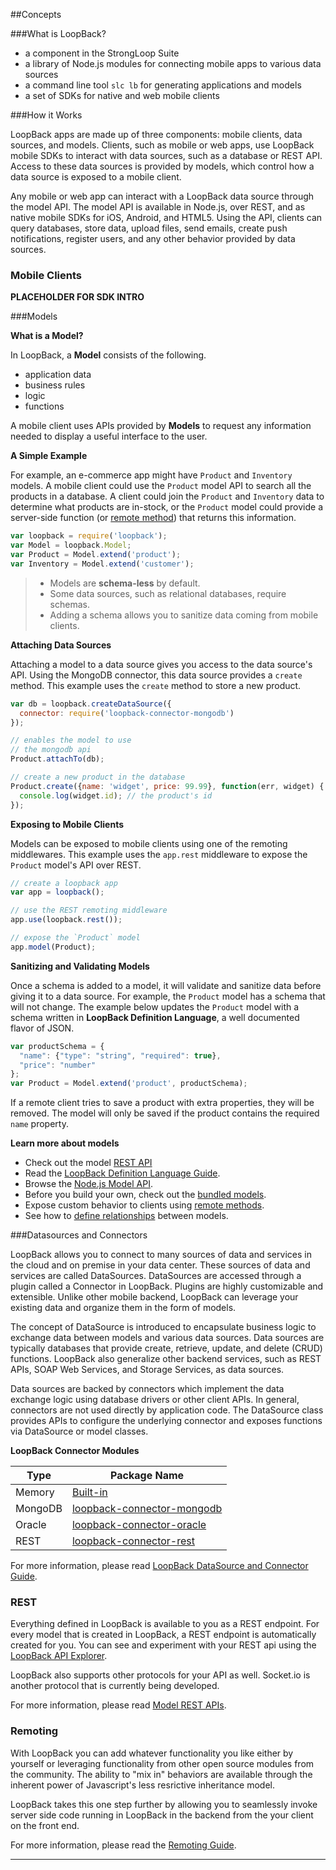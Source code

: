 ##Concepts

###What is LoopBack?

 - a component in the StrongLoop Suite
 - a library of Node.js modules for connecting mobile apps to various data
 sources
 - a command line tool `slc lb` for generating applications and models 
 - a set of SDKs for native and web mobile clients

###How it Works

LoopBack apps are made up of three components: mobile clients, data sources, and
models. Clients, such as mobile or web apps, use LoopBack mobile SDKs to
interact with data sources, such as a database or REST API. Access to these
data sources is provided by models, which control how a data source is exposed
to a mobile client.

Any mobile or web app can interact with a LoopBack data source through
the model API. The model API is available in Node.js, over REST, and as
native mobile SDKs for iOS, Android, and HTML5. Using the API, clients can query
databases, store data, upload files, send emails, create push notifications,
register users, and any other behavior provided by data sources.

### Mobile Clients

**PLACEHOLDER FOR SDK INTRO**

###Models

**What is a Model?**

In LoopBack, a **Model** consists of the following.

 - application data
 - business rules
 - logic
 - functions

A mobile client uses APIs provided by **Models** to request any information
needed to display a useful interface to the user.

**A Simple Example**

For example, an e-commerce app might have `Product` and `Inventory` models.
A mobile client could use the `Product` model API to search all the products in
a database. A client could join the `Product` and `Inventory` data to determine
what products are in-stock, or the `Product` model could provide a server-side
function (or [remote method](#remote-methods)) that returns this information.

```js
var loopback = require('loopback');
var Model = loopback.Model;
var Product = Model.extend('product');
var Inventory = Model.extend('customer');
```

> - Models are **schema-less** by default.
> - Some data sources, such as relational databases, require schemas.
> - Adding a schema allows you to sanitize data coming from mobile clients.

**Attaching Data Sources**

Attaching a model to a data source gives you access to the data source's API.
Using the MongoDB connector, this data source provides a `create` method. This
example uses the `create` method to store a new product.

```js
var db = loopback.createDataSource({
  connector: require('loopback-connector-mongodb')
});

// enables the model to use
// the mongodb api
Product.attachTo(db);

// create a new product in the database
Product.create({name: 'widget', price: 99.99}, function(err, widget) {
  console.log(widget.id); // the product's id
});
```

**Exposing to Mobile Clients**

Models can be exposed to mobile clients using one of the remoting middlewares.
This example uses the `app.rest` middleware to expose the `Product` model's API
over REST.

```js
// create a loopback app
var app = loopback();

// use the REST remoting middleware
app.use(loopback.rest());

// expose the `Product` model
app.model(Product);
```

**Sanitizing and Validating Models**

Once a schema is added to a model, it will validate and sanitize data before
giving it to a data source. For example, the `Product` model has a schema that
will not change. The example below updates the `Product` model with a schema
written in **LoopBack Definition Language**, a well documented flavor of JSON.

```js
var productSchema = {
  "name": {"type": "string", "required": true},
  "price": "number"
};
var Product = Model.extend('product', productSchema);
```

If a remote client tries to save a product with extra properties, they will be
removed. The model will only be saved if the product contains the required
`name` property.

**Learn more about models**

- Check out the model [REST API](#rest-api)
- Read the
[LoopBack Definition Language Guide](http://docs.strongloop.com/loopback-datasource-juggler#loopback-definition-language-guide).
- Browse the [Node.js Model API](#model).
- Before you build your own, check out the [bundled models](#bundled-models).
- Expose custom behavior to clients using [remote methods](#remote-methods).
- See how to [define relationships](#relationships) between models.

###Datasources and Connectors

LoopBack allows you to connect to many sources of data and services in the cloud
and on premise in your data center. These sources of data and services are
called DataSources. DataSources are accessed through a plugin called a Connector
in LoopBack.  Plugins are highly customizable and extensible.  Unlike other
mobile backend, LoopBack can leverage your existing data and organize them in
the form of models.

The concept of DataSource is introduced to encapsulate business logic to
exchange data between models and various data sources. Data sources are
typically databases that provide create, retrieve, update, and delete (CRUD)
functions. LoopBack also generalize other backend services, such as REST APIs,
SOAP Web Services, and Storage Services, as data sources.

Data sources are backed by connectors which implement the data exchange logic
using database drivers or other client APIs. In general, connectors are not used
directly by application code. The DataSource class provides APIs to configure
the underlying connector and exposes functions via DataSource or model classes.

**LoopBack Connector Modules**

|    Type   | Package Name                                                                           |
| --------- | -------------------------------------------------------------------------------------- |
| Memory    | [Built-in](https://github.com/strongloop/loopback-datasource-juggler)                  |
| MongoDB   | [loopback-connector-mongodb](https://github.com/strongloop/loopback-connector-mongodb) |
| Oracle    | [loopback-connector-oracle](https://github.com/strongloop/loopback-connector-oracle)   |
| REST      | [loopback-connector-rest](https://github.com/strongloop/loopback-connector-rest)       |

For more information, please read [LoopBack DataSource and Connector Guide](/loopback-datasource-juggler/#loopback-datasource-and-connector-guide).

### REST

Everything defined in LoopBack is available to you as a REST endpoint.  For
every model that is created in LoopBack, a REST endpoint is automatically
created for you.  You can see and experiment with your REST api using the
[LoopBack API Explorer](http://localhost:3000/explorer/).

LoopBack also supports other protocols for your API as well.  Socket.io is
another protocol that is currently being developed.

For more information, please read [Model REST APIs](#model-rest-api).

### Remoting

With LoopBack you can add whatever functionality you like either
by yourself or leveraging functionality from other open source
modules from the community.  The ability to "mix in" behaviors are
available through the inherent power of Javascript's less resrictive
inheritance model.

LoopBack takes this one step further by allowing you to seamlessly
invoke server side code running in LoopBack in the backend from the
your client on the front end.

For more information, please read the [Remoting Guide](/strong-remoting).

---
